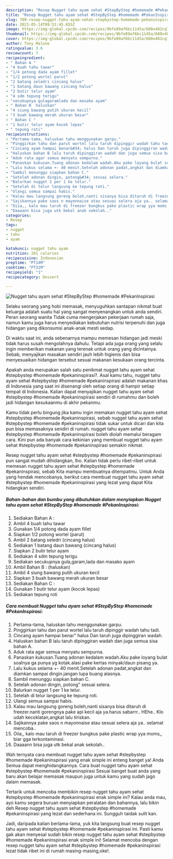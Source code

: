 ```yaml
---
description: "Resep Nugget tahu ayam sehat #StepByStep #homemade #PekanInspirasi yang lezat Untuk Jualan"
title: "Resep Nugget tahu ayam sehat #StepByStep #homemade #PekanInspirasi yang lezat Untuk Jualan"
slug: 709-resep-nugget-tahu-ayam-sehat-stepbystep-homemade-pekaninspirasi-yang-lezat-untuk-jualan
date: 2021-05-14T09:51:45.655Z
image: https://img-global.cpcdn.com/recipes/9bfe89af6bc1145a/680x482cq70/nugget-tahu-ayam-sehat-stepbystep-homemade-pekaninspirasi-foto-resep-utama.jpg
thumbnail: https://img-global.cpcdn.com/recipes/9bfe89af6bc1145a/680x482cq70/nugget-tahu-ayam-sehat-stepbystep-homemade-pekaninspirasi-foto-resep-utama.jpg
cover: https://img-global.cpcdn.com/recipes/9bfe89af6bc1145a/680x482cq70/nugget-tahu-ayam-sehat-stepbystep-homemade-pekaninspirasi-foto-resep-utama.jpg
author: Tony Malone
ratingvalue: 3.6
reviewcount: 7
recipeingredient:
- " Bahan A "
- "4 buah tahu tawar"
- "1/4 potong dada ayam fillet"
- "1/2 potong wortel parut"
- "2 batang seledri cincang halus"
- "1 batang daun bawang cincang halus"
- "2 butir telur ayam"
- "4 sdm tepung terigu"
- "secukupnya gulagaramlada dan masako ayam"
- " Bahan B  haluskan"
- "4 siung bawang putih ukuran kecil"
- "3 buah bawang merah ukuran besar"
- " Bahan C "
- "1 butir telur ayam kocok lepas"
- " tepung roti"
recipeinstructions:
- "Pertama-tama, haluskan tahu menggunakan garpu."
- "Pinggirkan tahu dan parut wortel lalu taruh dipinggir wadah tahu tadi."
- "Cincang ayam hampai benar&#34; halus Dan taruh juga dipinggiran wadah."
- "Haluskan bahan B lalu taruh dipinggiran wadah dan juga semua sisa bahan A."
- "Aduk rata agar semua menyatu sempurna."
- "Panaskan kukusan.Tuang adonan kedalam wadah.Aku pake loyang bulat soalnya ga punya yg kotak.alasi pake kertas minyak/daun pisang ya."
- "Lalu kukus selama +- 40 menit.Setelah adonan padat,angkat dan diamkan sampai dingin.jangan lupa buang alasnya."
- "Sambil menunggu siapkan bahan C."
- "Setelah adonan dingin, potong&#34; sesuai selera."
- "Balurkan nugget 1 per 1 ke telur."
- "Setelah di telur langsung ke tepung roti."
- "Ulangi semua sampai habis."
- "Kalau mau langsung goreng boleh,nanti sisanya bisa ditaruh di freezer.nanti gorengnya pake api kecil aja ya.harus sabarrr.. HEhe.. Klo udah kecoklatan,angkat lalu tiriskan."
- "Sajikannya pake saos n mayonnaise atau sesuai selera aja ya.. selamat mencoba.."
- "Oiia,, kalo mau taruh di freezer bungkus pake plastic wrap yya moms,, biar gga terkontaminasi."
- "Daaaann bisa juga utk bekal anak sekolah.."
categories:
- Resep
tags:
- nugget
- tahu
- ayam

katakunci: nugget tahu ayam 
nutrition: 261 calories
recipecuisine: Indonesian
preptime: "PT14M"
cooktime: "PT31M"
recipeyield: "1"
recipecategory: Dessert

---
```



![Nugget tahu ayam sehat #StepByStep #homemade #PekanInspirasi](https://img-global.cpcdn.com/recipes/9bfe89af6bc1145a/680x482cq70/nugget-tahu-ayam-sehat-stepbystep-homemade-pekaninspirasi-foto-resep-utama.jpg)

Selaku seorang yang hobi memasak, menyuguhkan santapan nikmat buat keluarga adalah suatu hal yang sangat menyenangkan untuk anda sendiri. Peran seorang  wanita Tidak cuma mengerjakan pekerjaan rumah saja, namun kamu juga harus menyediakan kebutuhan nutrisi terpenuhi dan juga hidangan yang dikonsumsi anak-anak mesti sedap.

Di waktu  saat ini, anda sebenarnya mampu memesan hidangan jadi meski tidak harus susah mengolahnya dahulu. Tetapi ada juga orang yang selalu ingin memberikan makanan yang terenak untuk orang yang dicintainya. Sebab, menyajikan masakan sendiri jauh lebih higienis dan bisa menyesuaikan hidangan tersebut sesuai makanan kesukaan orang tercinta. 



Apakah anda merupakan salah satu penikmat nugget tahu ayam sehat #stepbystep #homemade #pekaninspirasi?. Asal kamu tahu, nugget tahu ayam sehat #stepbystep #homemade #pekaninspirasi adalah makanan khas di Indonesia yang saat ini disenangi oleh setiap orang di hampir setiap tempat di Indonesia. Kalian dapat menyajikan nugget tahu ayam sehat #stepbystep #homemade #pekaninspirasi sendiri di rumahmu dan boleh jadi hidangan kesukaanmu di akhir pekanmu.

Kamu tidak perlu bingung jika kamu ingin memakan nugget tahu ayam sehat #stepbystep #homemade #pekaninspirasi, sebab nugget tahu ayam sehat #stepbystep #homemade #pekaninspirasi tidak sukar untuk dicari dan kita pun bisa memasaknya sendiri di rumah. nugget tahu ayam sehat #stepbystep #homemade #pekaninspirasi boleh diolah memalui beragam cara. Kini pun ada banyak cara kekinian yang membuat nugget tahu ayam sehat #stepbystep #homemade #pekaninspirasi semakin nikmat.

Resep nugget tahu ayam sehat #stepbystep #homemade #pekaninspirasi pun sangat mudah dihidangkan, lho. Kalian tidak perlu ribet-ribet untuk memesan nugget tahu ayam sehat #stepbystep #homemade #pekaninspirasi, sebab Kita mampu membuatnya ditempatmu. Untuk Anda yang hendak mencobanya, berikut cara membuat nugget tahu ayam sehat #stepbystep #homemade #pekaninspirasi yang lezat yang dapat Kita hidangkan sendiri.

<!--inarticleads1-->

##### Bahan-bahan dan bumbu yang dibutuhkan dalam menyiapkan Nugget tahu ayam sehat #StepByStep #homemade #PekanInspirasi:

1. Sediakan  Bahan A :
1. Ambil 4 buah tahu tawar
1. Gunakan 1/4 potong dada ayam fillet
1. Siapkan 1/2 potong wortel (parut)
1. Ambil 2 batang seledri (cincang halus)
1. Sediakan 1 batang daun bawang (cincang halus)
1. Siapkan 2 butir telur ayam
1. Sediakan 4 sdm tepung terigu
1. Sediakan secukupnya gula,garam,lada dan masako ayam
1. Ambil  Bahan B : (haluskan)
1. Ambil 4 siung bawang putih ukuran kecil
1. Siapkan 3 buah bawang merah ukuran besar
1. Sediakan  Bahan C :
1. Gunakan 1 butir telur ayam (kocok lepas)
1. Sediakan  tepung roti




<!--inarticleads2-->

##### Cara membuat Nugget tahu ayam sehat #StepByStep #homemade #PekanInspirasi:

1. Pertama-tama, haluskan tahu menggunakan garpu.
1. Pinggirkan tahu dan parut wortel lalu taruh dipinggir wadah tahu tadi.
1. Cincang ayam hampai benar&#34; halus Dan taruh juga dipinggiran wadah.
1. Haluskan bahan B lalu taruh dipinggiran wadah dan juga semua sisa bahan A.
1. Aduk rata agar semua menyatu sempurna.
1. Panaskan kukusan.Tuang adonan kedalam wadah.Aku pake loyang bulat soalnya ga punya yg kotak.alasi pake kertas minyak/daun pisang ya.
1. Lalu kukus selama +- 40 menit.Setelah adonan padat,angkat dan diamkan sampai dingin.jangan lupa buang alasnya.
1. Sambil menunggu siapkan bahan C.
1. Setelah adonan dingin, potong&#34; sesuai selera.
1. Balurkan nugget 1 per 1 ke telur.
1. Setelah di telur langsung ke tepung roti.
1. Ulangi semua sampai habis.
1. Kalau mau langsung goreng boleh,nanti sisanya bisa ditaruh di freezer.nanti gorengnya pake api kecil aja ya.harus sabarrr.. HEhe.. Klo udah kecoklatan,angkat lalu tiriskan.
1. Sajikannya pake saos n mayonnaise atau sesuai selera aja ya.. selamat mencoba..
1. Oiia,, kalo mau taruh di freezer bungkus pake plastic wrap yya moms,, biar gga terkontaminasi.
1. Daaaann bisa juga utk bekal anak sekolah..




Wah ternyata cara membuat nugget tahu ayam sehat #stepbystep #homemade #pekaninspirasi yang enak simple ini enteng banget ya! Anda Semua dapat menghidangkannya. Cara buat nugget tahu ayam sehat #stepbystep #homemade #pekaninspirasi Sesuai banget buat anda yang baru akan belajar memasak maupun juga untuk kamu yang sudah jago dalam memasak.

Tertarik untuk mencoba membikin resep nugget tahu ayam sehat #stepbystep #homemade #pekaninspirasi enak simple ini? Kalau anda mau, ayo kamu segera buruan menyiapkan peralatan dan bahannya, lalu bikin deh Resep nugget tahu ayam sehat #stepbystep #homemade #pekaninspirasi yang lezat dan sederhana ini. Sungguh taidak sulit kan. 

Jadi, daripada kalian berlama-lama, yuk kita langsung buat resep nugget tahu ayam sehat #stepbystep #homemade #pekaninspirasi ini. Pasti kamu gak akan menyesal sudah bikin resep nugget tahu ayam sehat #stepbystep #homemade #pekaninspirasi enak simple ini! Selamat mencoba dengan resep nugget tahu ayam sehat #stepbystep #homemade #pekaninspirasi lezat tidak ribet ini di rumah masing-masing,oke!.

